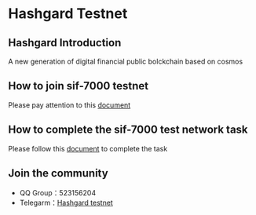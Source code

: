 # Hashgard Testnet
## Hashgard Introduction

A new generation of digital financial public bolckchain based on cosmos

## How to join sif-7000 testnet

Please pay attention to this [document](../docs/README.md)

## How to complete the sif-7000 test network task

Please follow this [document](../sif/sif-7000/README.md) to complete the task



## Join the community

- QQ Group：523156204
- Telegarm：[Hashgard testnet](https://t.me/joinchat/Gad-lBM6ne2s03toAz0WMg)
